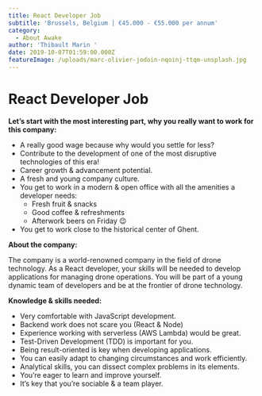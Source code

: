 ```yaml
---
title: React Developer Job
subtitle: 'Brussels, Belgium | €45.000 - €55.000 per annum'
category:
  - About Awake
author: 'Thibault Marin '
date: 2019-10-07T01:59:00.000Z
featureImage: /uploads/marc-olivier-jodoin-nqoinj-ttqm-unsplash.jpg
---
```

# React Developer Job

**Let’s start with the most interesting part, why you really want to work for this company:**

* A really good wage because why would you settle for less? 
* Contribute to the development of one of the most disruptive technologies of this era! 
* Career growth & advancement potential.
* A fresh and young company culture.
* You get to work in a modern & open office with all the amenities a developer needs:
  * Fresh fruit & snacks
  * Good coffee & refreshments
  * Afterwork beers on Friday 😉
* You get to work close to the historical center of Ghent. 

**About the company:** 

The company is a world-renowned company in the field of drone technology. As a React developer, your skills will be needed to develop applications for managing drone operations. You will be part of a young dynamic team of developers and be at the frontier of drone technology.

**Knowledge & skills needed:**

* Very comfortable with JavaScript development.
* Backend work does not scare you (React & Node) 
* Experience working with serverless (AWS Lambda) would be great.
* Test-Driven Development (TDD) is important for you. 
* Being result-oriented is key when developing applications.
* You can easily adapt to changing circumstances and work efficiently.
* Analytical skills, you can dissect complex problems in its elements.
* You’re eager to learn and improve yourself.
* It’s key that you’re sociable & a team player.
